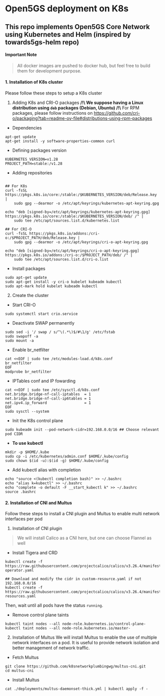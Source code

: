 # Open5GS deployment on K8s
## This repo implements Open5GS Core Network using Kubernetes and Helm (inspired by towards5gs-helm repo)

#### Important Note
> All docker images are pushed to docker hub, but feel free to build them for development purpose.

#### 1. Installation of K8s cluster
Please follow these steps to setup a K8s cluster

1) Adding K8s and CRI-O packages
**/!\\ We suppose having a Linux distribution using ``deb`` packages (Debian, Ubuntu) /!\\**
For RPM packages, please follow instructions on https://github.com/cri-o/packaging?tab=readme-ov-file#distributions-using-rpm-packages

 - Dependencies

```shell
apt-get update
apt-get install -y software-properties-common curl
```
 - Defining packages version
 
```shell
KUBERNETES_VERSION=v1.28
PROJECT_PATH=stable:/v1.28
```
 - Adding repositories

```shell

## For K8s
curl -fsSL https://pkgs.k8s.io/core:/stable:/$KUBERNETES_VERSION/deb/Release.key |
    sudo gpg --dearmor -o /etc/apt/keyrings/kubernetes-apt-keyring.gpg

echo "deb [signed-by=/etc/apt/keyrings/kubernetes-apt-keyring.gpg] https://pkgs.k8s.io/core:/stable:/$KUBERNETES_VERSION/deb/ /" |
    sudo tee /etc/apt/sources.list.d/kubernetes.list

## For CRI-O
curl -fsSL https://pkgs.k8s.io/addons:/cri-o:/$PROJECT_PATH/deb/Release.key |
    sudo gpg --dearmor -o /etc/apt/keyrings/cri-o-apt-keyring.gpg

echo "deb [signed-by=/etc/apt/keyrings/cri-o-apt-keyring.gpg] https://pkgs.k8s.io/addons:/cri-o:/$PROJECT_PATH/deb/ /" |
    sudo tee /etc/apt/sources.list.d/cri-o.list
```

 - Install packages
```shell
sudo apt-get update
sudo apt-get install -y cri-o kubelet kubeadm kubectl
sudo apt-mark hold kubelet kubeadm kubectl
```

2) Create the cluster

- Start CRI-O
```shell
sudo systemctl start crio.service
```

 - Deactivate SWAP permanently
```shell
sudo sed -i '/ swap / s/^\(.*\)$/#\1/g' /etc/fstab
sudo swapoff -a
sudo mount -a
```

 - Enable br_netfilter
```shell
cat <<EOF | sudo tee /etc/modules-load.d/k8s.conf
br_netfilter
EOF
modprobe br_netfilter
```

 - IPTables conf and IP fowarding
```shell
cat <<EOF | sudo tee /etc/sysctl.d/k8s.conf
net.bridge.bridge-nf-call-iptables  = 1
net.bridge.bridge-nf-call-ip6tables = 1
net.ipv4.ip_forward                 = 1
EOF
sudo sysctl --system
```

 - Init the K8s control plane
```shell
sudo kubeadm init --pod-network-cidr=192.168.0.0/16 ## Choose relevant pod CIDR
```

 - **To use kubectl**
```shell
mkdir -p $HOME/.kube
sudo cp -i /etc/kubernetes/admin.conf $HOME/.kube/config
sudo chown $(id -u):$(id -g) $HOME/.kube/config
```

 - Add kubectl alias with completion
```shell
echo "source <(kubectl completion bash)" >> ~/.bashrc
echo "alias k=kubectl" >> ~/.bashrc
echo "complete -o default -F __start_kubectl k" >> ~/.bashrc
source .bashrc
```

#### 2. Installation of CNI and Multus
Follow these steps to install a CNI plugin and Multus to enable multi network interfaces per pod

1) Installation of CNI plugin
> We will install Calico as a CNI here, but one can choose Flannel as well

 - Install Tigera and CRD

```shell
kubectl create -f https://raw.githubusercontent.com/projectcalico/calico/v3.26.4/manifests/tigera-operator.yaml

## Download and modify the cidr in custom-resource.yaml if not 192.168.0.0/16
kubectl create -f https://raw.githubusercontent.com/projectcalico/calico/v3.26.4/manifests/custom-resources.yaml
```

Then, wait until all pods have the status ``running``.

 - Remove control plane taints

```shell
kubectl taint nodes --all node-role.kubernetes.io/control-plane-
kubectl taint nodes --all node-role.kubernetes.io/master-
```

2) Installation of Multus
We will install Multus to enable the use of multiple network interfaces on a pod. It is useful to provide network isolation and better management of network traffic.

 - Fetch Multus

 ```shell
 git clone https://github.com/k8snetworkplumbingwg/multus-cni.git
 cd multus-cni
 ```

 - Install Multus

```shell
cat ./deployments/multus-daemonset-thick.yml | kubectl apply -f -
```